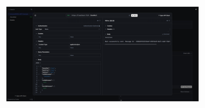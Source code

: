 ![image](https://raw.githubusercontent.com/muratagyz/AmazonSESFor.NET.Example/refs/heads/master/AmazonSESFor.NET.Example/Example/example.png?token=GHSAT0AAAAAACCZSMQBFCMWZSPU4ZTZFVLKZZX3MOQ)
